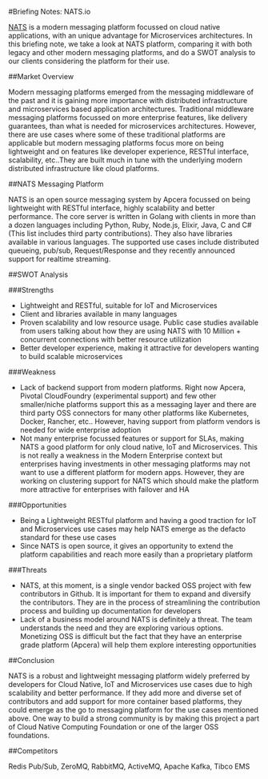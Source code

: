 #Briefing Notes: NATS.io

[NATS](http://nats.io) is a modern messaging platform focussed on cloud native applications, with an unique advantage for Microservices architectures. In this briefing note, we take a look at NATS platform, comparing it with both legacy and other modern messaging platforms, and do a SWOT analysis to our clients considering the platform for their use.

##Market Overview

Modern messaging platforms emerged from the messaging middleware of the past and it is gaining more importance with distributed infrastructure and microservices based application architectures. Traditional middleware messaging platforms focussed on more enterprise features, like delivery guarantees, than what is needed for microservices architectures. However, there are use cases where some of these traditional platforms are applicable but modern messaging platforms focus more on being lightweight and on features like developer experience, RESTful interface, scalability, etc..They are built much in tune with the underlying modern distributed infrastructure like cloud platforms.

##NATS Messaging Platform

NATS is an open source messaging system by Apcera focussed on being lightweight with RESTful interface, highly scalability and better performance. The core server is written in Golang with clients in more than a dozen languages including Python, Ruby, Node.js, Elixir, Java, C and C# (This list includes third party contributions). They also have libraries available in various languages. The supported use cases include distributed queueing, pub/sub, Request/Response and they recently announced support for realtime streaming.

##SWOT Analysis

###Strengths
* Lightweight and RESTful, suitable for IoT and Microservices
* Client and libraries available in many languages
* Proven scalability and low resource usage. Public case studies available from users talking about how they are using NATS with 10 Million + concurrent connections with better resource utilization
* Better developer experience, making it attractive for developers wanting to build scalable microservices

###Weakness
* Lack of backend support from modern platforms. Right now Apcera, Pivotal CloudFoundry (experimental support) and few other smaller/niche platforms support this as a messaging layer and there are third party OSS connectors for many other platforms like Kubernetes, Docker, Rancher, etc.. However, having support from platform vendors is needed for wide enterprise adoption
* Not many enterprise focussed features or support for SLAs, making NATS a good platform for only cloud native, IoT and Microservices. This is not really a weakness in the Modern Enterprise context but enterprises having investments in other messaging platforms may not want to use a different platform for modern apps. However, they are working on clustering support for NATS which should make the platform more attractive for enterprises with failover and HA

###Opportunities
* Being a Lightweight RESTful platform and having a good traction for IoT and Microservices use cases may help NATS emerge as the defacto standard for these use cases
* Since NATS is open source, it gives an opportunity to extend the platform capabilities and reach more easily than a proprietary platform

###Threats
* NATS, at this moment, is a single vendor backed OSS project with few contributors in Github. It is important for them to expand and diversify the contributors. They are in the process of streamlining the contribution process and building up documentation for developers
* Lack of a business model around NATS is definitely a threat. The team understands the need and they are exploring various options. Monetizing OSS is difficult but the fact that they have an enterprise grade platform (Apcera) will help them explore interesting opportunities

##Conclusion

NATS is a robust and lightweight messaging platform widely preferred by developers for Cloud Native, IoT and Microservices use cases due to high scalability and better performance. If they add more and diverse set of contributors and add support for more container based platforms, they could emerge as the go to messaging platform for the use cases mentioned above. One way to build a strong community is by making this project a part of Cloud Native Computing Foundation or one of the larger OSS foundations.

##Competitors

Redis Pub/Sub, ZeroMQ, RabbitMQ, ActiveMQ, Apache Kafka, Tibco EMS
